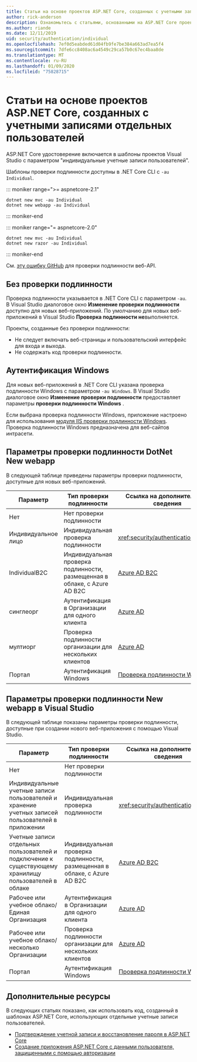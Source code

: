 ```yaml
---
title: Статьи на основе проектов ASP.NET Core, созданных с учетными записями отдельных пользователей
author: rick-anderson
description: Ознакомьтесь с статьями, основанными на ASP.NET Core проектах, созданных с учетными записями отдельных пользователей.
ms.author: riande
ms.date: 12/11/2019
uid: security/authentication/individual
ms.openlocfilehash: 7ef0d5eabded61d04fb9fe7be384a663ad7ea5f4
ms.sourcegitcommit: 7dfe6cc8408ac6a4549c29ca57b0c67ec4baa8de
ms.translationtype: MT
ms.contentlocale: ru-RU
ms.lasthandoff: 01/09/2020
ms.locfileid: "75828715"
---
```

# <a name="articles-based-on-aspnet-core-projects-created-with-individual-user-accounts"></a>Статьи на основе проектов ASP.NET Core, созданных с учетными записями отдельных пользователей

ASP.NET Core удостоверение включается в шаблоны проектов Visual Studio с параметром "индивидуальные учетные записи пользователей".

Шаблоны проверки подлинности доступны в .NET Core CLI с `-au Individual`.

::: moniker range=">= aspnetcore-2.1"

```dotnetcli
dotnet new mvc -au Individual
dotnet new webapp -au Individual
```

::: moniker-end

::: moniker range="= aspnetcore-2.0"

```dotnetcli
dotnet new mvc -au Individual
dotnet new razor -au Individual
```

::: moniker-end

См. [эту ошибку GitHub](https://github.com/dotnet/AspNetCore/issues/5833) для проверки подлинности веб-API.

<a name="no"></a>

## <a name="no-authentication"></a>Без проверки подлинности

Проверка подлинности указывается в .NET Core CLI с параметром `-au`. В Visual Studio диалоговое окно **Изменение проверки подлинности** доступно для новых веб-приложений. По умолчанию для новых веб-приложений в Visual Studio **Проверка подлинности не**выполняется.

Проекты, созданные без проверки подлинности:

* Не следует включать веб-страницы и пользовательский интерфейс для входа и выхода.
* Не содержать код проверки подлинности.

<a name="win"></a>

## <a name="windows-authentication"></a>Аутентификация Windows

Для новых веб-приложений в .NET Core CLI указана проверка подлинности Windows с параметром `-au Windows`. В Visual Studio диалоговое окно **Изменение проверки подлинности** предоставляет параметры **проверки подлинности Windows** .

Если выбрана проверка подлинности Windows, приложение настроено для использования [модуля IIS проверки подлинности Windows](xref:host-and-deploy/iis/modules). Проверка подлинности Windows предназначена для веб-сайтов интрасети.

## <a name="dotnet-new-webapp-authentication-options"></a>Параметры проверки подлинности DotNet New webapp

В следующей таблице приведены параметры проверки подлинности, доступные для новых веб-приложений.

| Параметр | Тип проверки подлинности | Ссылка на дополнительные сведения |
 | ----------------- | ------------ | ---------- |
| Нет            |  Нет проверки подлинности | | 
| Индивидуальное лицо      |  Индивидуальная проверка подлинности | <xref:security/authentication/identity>
| IndividualB2C   |  Индивидуальная проверка подлинности, размещенная в облаке, с Azure AD B2C | [Azure AD B2C](/azure/active-directory-b2c/) |
| синглеорг       |  Аутентификация в Организации для одного клиента | [Azure AD](/azure/active-directory/develop/quickstart-v2-aspnet-core-webapp) |
| мултиорг        |  Проверка подлинности организации для нескольких клиентов | [Azure AD](/azure/active-directory/develop/quickstart-v2-aspnet-core-webapp) |
| Портал         |  Аутентификация Windows | [Проверка подлинности Windows](xref:security/authentication/windowsauth)

## <a name="visual-studio-new-webapp-authentication-options"></a>Параметры проверки подлинности New webapp в Visual Studio

В следующей таблице показаны параметры проверки подлинности, доступные при создании нового веб-приложения с помощью Visual Studio.

| Параметр | Тип проверки подлинности | Ссылка на дополнительные сведения |
 | ----------------- | ------------ | ---------- |
| Нет            |  Нет проверки подлинности | | 
| Индивидуальные учетные записи пользователей и хранение учетных записей пользователей в приложении |  Индивидуальная проверка подлинности | <xref:security/authentication/identity> |
| Учетные записи отдельных пользователей и подключение к существующему хранилищу пользователей в облаке |  Индивидуальная проверка подлинности, размещенная в облаке, с Azure AD B2C | [Azure AD B2C](/azure/active-directory-b2c/) |
| Рабочее или учебное облако/Единая Организация  |  Аутентификация в Организации для одного клиента | [Azure AD](/azure/active-directory/develop/quickstart-v2-aspnet-core-webapp) |
| Рабочее или учебное облако/несколько Организации |  Проверка подлинности организации для нескольких клиентов | [Azure AD](/azure/active-directory/develop/quickstart-v2-aspnet-core-webapp) |
| Портал         |  Аутентификация Windows | [Проверка подлинности Windows](xref:security/authentication/windowsauth)

## <a name="additional-resources"></a>Дополнительные ресурсы

В следующих статьях показано, как использовать код, созданный в шаблонах ASP.NET Core, использующих отдельные учетные записи пользователей.

* [Подтверждение учетной записи и восстановление пароля в ASP.NET Core](xref:security/authentication/accconfirm)
* [Создание приложения ASP.NET Core с данными пользователя, защищенными с помощью авторизации](xref:security/authorization/secure-data)
